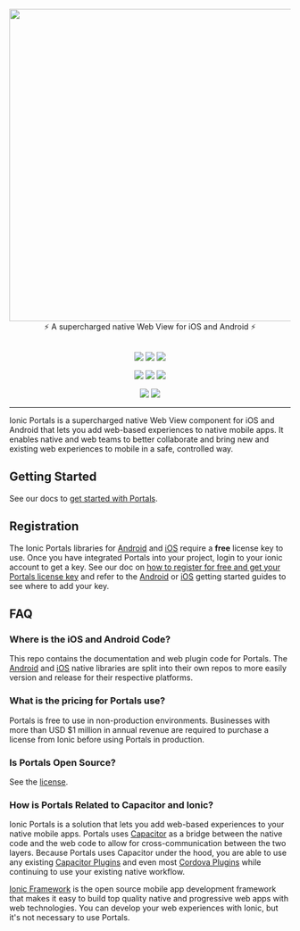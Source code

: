<br />
<div align="center">
  <img src="https://user-images.githubusercontent.com/5769389/134952353-7d7b4145-3a80-4946-9b08-17b3a22c03a1.png" width="560" />
</div>
<div align="center">
  ⚡️ A supercharged native Web View for iOS and Android ⚡️
</div>
<br />
<p align="center">
  <a href="https://github.com/ionic-team/ionic-portals/actions?query=workflow%3ACI"><img src="https://img.shields.io/github/workflow/status/ionic-team/ionic-portals/CI?style=flat-square" /></a>
  <a href="https://www.npmjs.com/package/@ionic/portals"><img src="https://img.shields.io/npm/dw/@ionic/portals?style=flat-square" /></a>
  <a href="https://www.npmjs.com/package/@ionic/portals"><img src="https://img.shields.io/npm/l/@ionic/portals?style=flat-square" /></a>
</p>
<p align="center">
  <a href="https://www.npmjs.com/package/@ionic/portals"><img src="https://img.shields.io/npm/v/@ionic/portals?style=flat-square" /></a>
  <a href="https://search.maven.org/artifact/io.ionic/portals"><img src="https://img.shields.io/maven-central/v/io.ionic/portals" /></a>
  <img src="https://img.shields.io/cocoapods/v/IonicPortals" />
</p>
<p align="center">
  <a href="https://ionic.io/docs/portals"><img src="https://img.shields.io/static/v1?label=docs&message=ionic.io/portals&color=blue&style=flat-square" /></a>
  <a href="https://twitter.com/ionicframework"><img src="https://img.shields.io/twitter/follow/ionicframework" /></a>
</p>

---

Ionic Portals is a supercharged native Web View component for iOS and Android that lets you add web-based experiences to native mobile apps. It enables native and web teams to better collaborate and bring new and existing web experiences to mobile in a safe, controlled way.

## Getting Started

See our docs to [get started with Portals](https://ionic.io/docs/portals/getting-started/guide).

## Registration

The Ionic Portals libraries for [Android](https://github.com/ionic-team/ionic-portals-android) and [iOS](https://github.com/ionic-team/ionic-portals-ios) require a **free** license key to use. Once you have integrated Portals into your project, login to your ionic account to get a key. See our doc on [how to register for free and get your Portals license key](https://ionic.io/docs/portals/how-to/get-a-product-key) and refer to the [Android](https://ionic.io/docs/portals/getting-started/android) or [iOS](https://ionic.io/docs/portals/getting-started/iOS) getting started guides to see where to add your key.

## FAQ

### Where is the iOS and Android Code?

This repo contains the documentation and web plugin code for Portals. The [Android](https://github.com/ionic-team/ionic-portals-android) and [iOS](https://github.com/ionic-team/ionic-portals-ios) native libraries are split into their own repos to more easily version and release for their respective platforms.

### What is the pricing for Portals use?

Portals is free to use in non-production environments. Businesses with more than USD $1 million in annual revenue are required to purchase a license from Ionic before using Portals in production.

### Is Portals Open Source?

See the [license](https://github.com/ionic-team/ionic-portals/blob/main/LICENSE.md).

### How is Portals Related to Capacitor and Ionic?

Ionic Portals is a solution that lets you add web-based experiences to your native mobile apps. Portals uses [Capacitor](https://capacitorjs.com) as a bridge between the native code and the web code to allow for cross-communication between the two layers. Because Portals uses Capacitor under the hood, you are able to use any existing [Capacitor Plugins](https://capacitorjs.com/docs/plugins) and even most [Cordova Plugins](https://capacitorjs.com/docs/plugins/cordova) while continuing to use your existing native workflow.

[Ionic Framework](https://ionicframework.com/) is the open source mobile app development framework that makes it easy to build top quality native and progressive web apps with web technologies. You can develop your web experiences with Ionic, but it's not necessary to use Portals.
